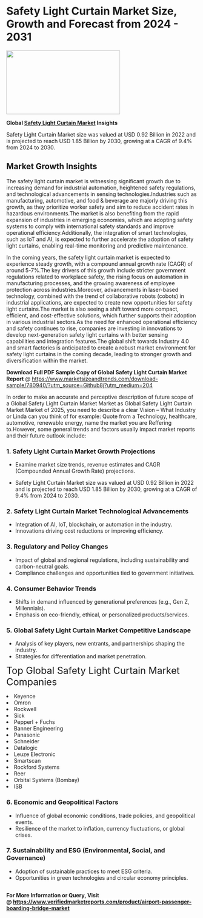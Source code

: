 <H1>Safety Light Curtain Market Size, Growth and Forecast from 2024 - 2031</H1><img class="aligncenter size-medium wp-image-584254" src="https://thirdeyenews.in/wp-content/uploads/2024/09/Global-Market-Research-300x168.jpeg" alt="" width="300" height="168" /><p><strong>Global&nbsp;<a href="https://www.marketsizeandtrends.com/download-sample/780940/?utm_source=Github8j?utm_medium=204">Safety Light Curtain Market</a> Insights</strong></p><p>Safety Light Curtain Market size was valued at USD 0.92 Billion in 2022 and is projected to reach USD 1.85 Billion by 2030, growing at a CAGR of 9.4% from 2024 to 2030.</p><p><h2>Market Growth Insights</h2> <p>The safety light curtain market is witnessing significant growth due to increasing demand for industrial automation, heightened safety regulations, and technological advancements in sensing technologies.Industries such as manufacturing, automotive, and food & beverage are majorly driving this growth, as they prioritize worker safety and aim to reduce accident rates in hazardous environments.The market is also benefiting from the rapid expansion of industries in emerging economies, which are adopting safety systems to comply with international safety standards and improve operational efficiency.Additionally, the integration of smart technologies, such as IoT and AI, is expected to further accelerate the adoption of safety light curtains, enabling real-time monitoring and predictive maintenance.</p> <p>In the coming years, the safety light curtain market is expected to experience steady growth, with a compound annual growth rate (CAGR) of around 5-7%.The key drivers of this growth include stricter government regulations related to workplace safety, the rising focus on automation in manufacturing processes, and the growing awareness of employee protection across industries.Moreover, advancements in laser-based technology, combined with the trend of collaborative robots (cobots) in industrial applications, are expected to create new opportunities for safety light curtains.The market is also seeing a shift toward more compact, efficient, and cost-effective solutions, which further supports their adoption in various industrial sectors.As the need for enhanced operational efficiency and safety continues to rise, companies are investing in innovations to develop next-generation safety light curtains with better sensing capabilities and integration features.The global shift towards Industry 4.0 and smart factories is anticipated to create a robust market environment for safety light curtains in the coming decade, leading to stronger growth and diversification within the market.<p><span class=""><strong>Download Full PDF Sample Copy of Global Safety Light Curtain Market Report</strong> @ <a href="https://www.marketsizeandtrends.com/download-sample/780940/?utm_source=Github8j?utm_medium=204" target="_blank">https://www.marketsizeandtrends.com/download-sample/780940/?utm_source=Github8j?utm_medium=204</a></span></p><p>In order to make an accurate and perceptive description of future scope of a Global&nbsp;Safety Light Curtain Market Market as Global&nbsp;Safety Light Curtain Market Market of 2025, you need to describe a clear Vision &ndash; What Industry or Linda can you think of for example: Quote from a Technology, healthcare, automotive, renewable energy, name the market you are Reffering to.However, some general trends and factors usually impact market reports and their future outlook include:</p><h3>1.&nbsp;<strong>Safety Light Curtain Market Growth Projections</strong></h3><ul><li>Examine market size trends, revenue estimates and CAGR (Compounded Annual Growth Rate) projections.</li><li><p>Safety Light Curtain Market size was valued at USD 0.92 Billion in 2022 and is projected to reach USD 1.85 Billion by 2030, growing at a CAGR of 9.4% from 2024 to 2030.</p></li></ul><h3>2.&nbsp;<strong>Safety Light Curtain Market Technological Advancements</strong></h3><ul><li>Integration of AI, IoT, blockchain, or automation in the industry.</li><li>Innovations driving cost reductions or improving efficiency.</li></ul><h3>3.&nbsp;<strong>Regulatory and Policy Changes</strong></h3><ul><li>Impact of global and regional regulations, including sustainability and carbon-neutral goals.</li><li>Compliance challenges and opportunities tied to government initiatives.</li></ul><h3>4.&nbsp;<strong>Consumer Behavior Trends</strong></h3><ul><li>Shifts in demand influenced by generational preferences (e.g., Gen Z, Millennials).</li><li>Emphasis on eco-friendly, ethical, or personalized products/services.</li></ul><h3>5.&nbsp;<strong>Global Safety Light Curtain Market Competitive Landscape</strong></h3><ul><li>Analysis of key players, new entrants, and partnerships shaping the industry.</li><li>Strategies for differentiation and market penetration.</li></ul><p data-pm-slice="1 1 []"><span style="color: inherit; font-family: inherit; font-size: 25px;">Top Global Safety Light Curtain Market Companies</span></p><div class="" data-test-id=""><p><li>Keyence</li><li> Omron</li><li> Rockwell</li><li> Sick</li><li> Pepperl + Fuchs</li><li> Banner Engineering</li><li> Panasonic</li><li> Schneider</li><li> Datalogic</li><li> Leuze Electronic</li><li> Smartscan</li><li> Rockford Systems</li><li> Reer</li><li> Orbital Systems (Bombay)</li><li> ISB</li></p></div><h3>6.&nbsp;<strong>Economic and Geopolitical Factors</strong></h3><ul><li>Influence of global economic conditions, trade policies, and geopolitical events.</li><li>Resilience of the market to inflation, currency fluctuations, or global crises.</li></ul><h3>7.&nbsp;<strong>Sustainability and ESG (Environmental, Social, and Governance)</strong></h3><ul><li>Adoption of sustainable practices to meet ESG criteria.</li><li>Opportunities in green technologies and circular economy principles.</li></ul><h2><strong style="font-size: 14px;">For More Information or Query, Visit @&nbsp;</strong><a style="background-color: #ffffff; font-size: 14px;" href="https://www.marketsizeandtrends.com/report/safety-light-curtain-market/" target="_blank">https://www.verifiedmarketreports.com/product/airport-passenger-boarding-bridge-market</a></h2>